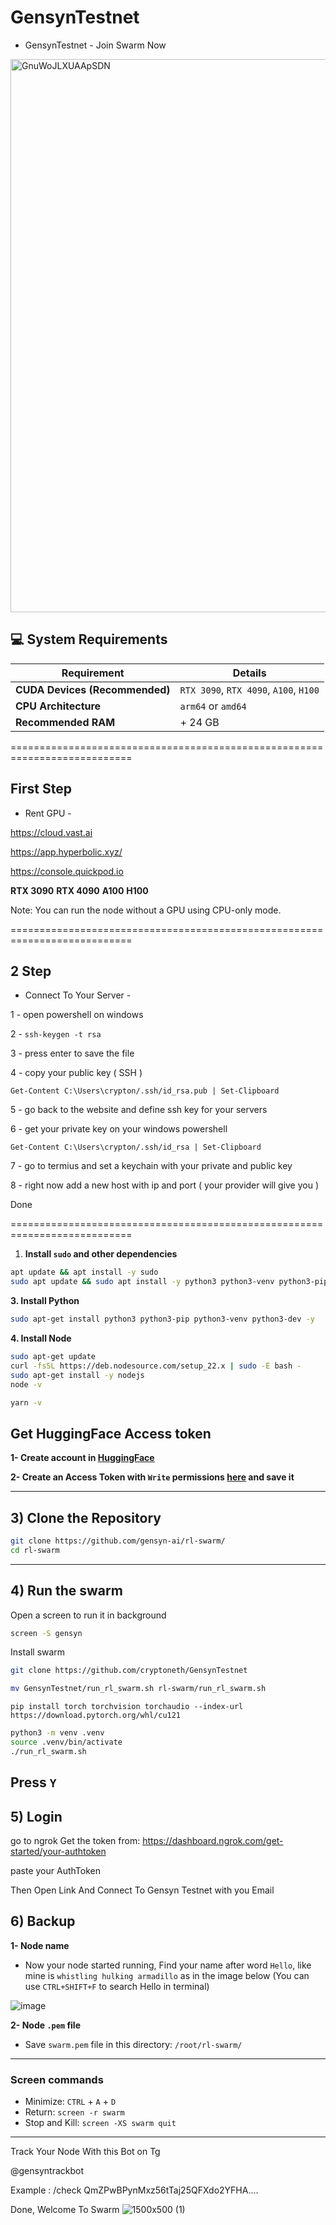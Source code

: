 # GensynTestnet

- GensynTestnet - Join Swarm Now

<img width="885" alt="GnuWoJLXUAApSDN" src="https://github.com/user-attachments/assets/4487f132-7fc0-4986-90cf-468da306b773" />

## 💻 System Requirements
 
 | Requirement                        | Details                                                                                      |
 |-------------------------------------|---------------------------------------------------------------------------------------------|
 | **CUDA Devices (Recommended)**      | `RTX 3090`, `RTX 4090`, `A100`, `H100`                                                      |
 | **CPU Architecture**                | `arm64` or `amd64`                                                                          |
 | **Recommended RAM**                 | + 24 GB                                                                                     |

===========================================================================

## First Step 
- Rent GPU -

https://cloud.vast.ai

https://app.hyperbolic.xyz/

https://console.quickpod.io

**RTX 3090** 
**RTX 4090** 
**A100** 
**H100** 

Note: You can run the node without a GPU using CPU-only mode.

===========================================================================

## 2 Step 

- Connect To Your Server -

1 - open powershell on windows

2 - ```ssh-keygen -t rsa```

3 - press enter to save the file 

4 - copy your public key ( SSH )

```Get-Content C:\Users\crypton/.ssh/id_rsa.pub | Set-Clipboard```

5 - go back to the website and define ssh key for your servers

6 - get your private key on your windows powershell 

``` Get-Content C:\Users\crypton/.ssh/id_rsa | Set-Clipboard ```

7 - go to termius and set a keychain with your private and public key

8 - right now add a new host with ip and port ( your provider will give you )

Done 

===========================================================================


1. **Install `sudo` and other dependencies**
 ```bash
 apt update && apt install -y sudo 
sudo apt update && sudo apt install -y python3 python3-venv python3-pip curl wget screen git && curl -sS https://dl.yarnpkg.com/debian/pubkey.gpg | sudo apt-key add - && echo "deb https://dl.yarnpkg.com/debian/ stable main" | sudo tee /etc/apt/sources.list.d/yarn.list && sudo apt update && sudo apt install -y yarn
 ```

 **3. Install Python**
 ```bash
 sudo apt-get install python3 python3-pip python3-venv python3-dev -y
 ```
 
 **4. Install Node**

 ```bash
 sudo apt-get update
 curl -fsSL https://deb.nodesource.com/setup_22.x | sudo -E bash -
 sudo apt-get install -y nodejs
 node -v
 ```
 ```bash
 yarn -v
 ```


 ## Get HuggingFace Access token
 **1- Create account in [HuggingFace](https://huggingface.co/)**
 
 **2- Create an Access Token with `Write` permissions [here](https://huggingface.co/settings/tokens) and save it**
 
 ---
 
 ## 3) Clone the Repository

 ```bash
 git clone https://github.com/gensyn-ai/rl-swarm/
 cd rl-swarm
 ```
 
 ---
 
 ## 4) Run the swarm
 Open a screen to run it in background
 ```bash
 screen -S gensyn
 ```
 Install swarm

 ```bash
 git clone https://github.com/cryptoneth/GensynTestnet
 ```
 ```bash
 mv GensynTestnet/run_rl_swarm.sh rl-swarm/run_rl_swarm.sh
 ```

 ```
 pip install torch torchvision torchaudio --index-url https://download.pytorch.org/whl/cu121
 ```

 ```bash
 python3 -m venv .venv
 source .venv/bin/activate
 ./run_rl_swarm.sh
 ```
 Press `Y`
 ---

## 5) Login

go to ngrok
Get the token from: https://dashboard.ngrok.com/get-started/your-authtoken

paste your AuthToken

Then Open Link And Connect To Gensyn Testnet with you Email

## 6) Backup
 **1- Node name**
 * Now your node started running, Find your name after word `Hello`, like mine is `whistling hulking armadillo` as in the image below (You can use `CTRL+SHIFT+F` to search Hello in terminal)
 
 ![image](https://github.com/user-attachments/assets/a1abdb1a-aa11-407f-8e5b-abe7d0a6b0f3)
 
 **2- Node `.pem` file**
 * Save `swarm.pem` file in this directory: `/root/rl-swarm/`
 
 ---
 
 ### Screen commands
 * Minimize: `CTRL` + `A` + `D`
 * Return: `screen -r swarm`
 * Stop and Kill: `screen -XS swarm quit`

---

Track Your Node With this Bot on Tg

@gensyntrackbot

Example : /check QmZPwBPynMxz56tTaj25QFXdo2YFHA....

Done, Welcome To Swarm
![1500x500 (1)](https://github.com/user-attachments/assets/ef2be4d2-f1a5-4592-8173-05aadd91cdab)


